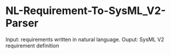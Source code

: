 # NL-Requirement-To-SysML_V2-Parser
Input: requirements written in natural language. Ouput: SysML V2 requirement definition 
